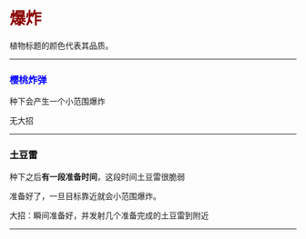# <font color="darkred">爆炸</font>

植物标题的颜色代表其品质。



---

### <font color="blue">樱桃炸弹</font>

种下会产生一个小范围爆炸

无大招

---

### <font color="black">土豆雷</font>

种下之后**有一段准备时间**，这段时间土豆雷很脆弱

准备好了，一旦目标靠近就会小范围爆炸。

大招：瞬间准备好，并发射几个准备完成的土豆雷到附近

---